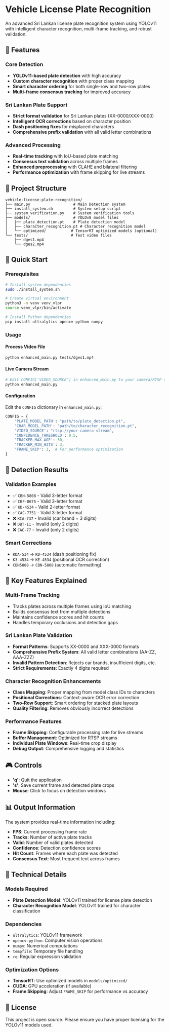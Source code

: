 # Vehicle License Plate Recognition

An advanced Sri Lankan license plate recognition system using YOLOv11 with intelligent character recognition, multi-frame tracking, and robust validation.

## 🚗 Features

### Core Detection
- **YOLOv11-based plate detection** with high accuracy
- **Custom character recognition** with proper class mapping
- **Smart character ordering** for both single-row and two-row plates
- **Multi-frame consensus tracking** for improved accuracy

### Sri Lankan Plate Support
- **Strict format validation** for Sri Lankan plates (XX-0000/XXX-0000)
- **Intelligent OCR corrections** based on character position
- **Dash positioning fixes** for misplaced characters
- **Comprehensive prefix validation** with all valid letter combinations

### Advanced Processing
- **Real-time tracking** with IoU-based plate matching
- **Consensus text validation** across multiple frames
- **Enhanced preprocessing** with CLAHE and bilateral filtering
- **Performance optimization** with frame skipping for live streams

## 📁 Project Structure

```
vehicle-license-plate-recognition/
├── main.py                   # Main Detection system
├── install_system.sh         # System setup script
├── system_verification.py    # System verification tools
├── models/                   # YOLOv8 model files
│   ├── plate_detection.pt    # Plate detection model
│   ├── character_recognition.pt # Character recognition model
│   └── optimized/           # TensorRT optimized models (optional)
└── tests/                   # Test video files
    ├── dges1.mp4
    └── dges2.mp4
```

## 🚀 Quick Start

### Prerequisites
```bash
# Install system dependencies
sudo ./install_system.sh

# Create virtual environment
python3 -m venv venv_vlpr
source venv_vlpr/bin/activate

# Install Python dependencies
pip install ultralytics opencv-python numpy
```

### Usage

#### Process Video File
```bash
python enhanced_main.py tests/dges1.mp4
```

#### Live Camera Stream
```bash
# Edit CONFIG['VIDEO_SOURCE'] in enhanced_main.py to your camera/RTSP stream
python enhanced_main.py
```

#### Configuration
Edit the `CONFIG` dictionary in `enhanced_main.py`:
```python
CONFIG = {
    'PLATE_MODEL_PATH': "path/to/plate_detection.pt",
    'CHAR_MODEL_PATH': "path/to/character_recognition.pt", 
    'VIDEO_SOURCE': "rtsp://your-camera-stream",
    'CONFIDENCE_THRESHOLD': 0.5,
    'TRACKER_MAX_AGE': 30,
    'TRACKER_MIN_HITS': 3,
    'FRAME_SKIP': 3,  # For performance optimization
}
```

## 🎯 Detection Results

### Validation Examples
- ✅ `CBN-5808` - Valid 3-letter format
- ✅ `CBF-8675` - Valid 3-letter format  
- ✅ `KD-4534` - Valid 2-letter format
- ✅ `CAC-7751` - Valid 3-letter format
- ❌ `KIA-737` - Invalid (car brand + 3 digits)
- ❌ `DBT-11` - Invalid (only 2 digits)
- ❌ `CAC-77` - Invalid (only 2 digits)

### Smart Corrections
- `KDA-534` → `KD-4534` (dash positioning fix)
- `K3-4534` → `KE-4534` (positional OCR correction)
- `CBN5808` → `CBN-5808` (automatic formatting)

## 🔧 Key Features Explained

### Multi-Frame Tracking
- Tracks plates across multiple frames using IoU matching
- Builds consensus text from multiple detections
- Maintains confidence scores and hit counts
- Handles temporary occlusions and detection gaps

### Sri Lankan Plate Validation
- **Format Patterns**: Supports XX-0000 and XXX-0000 formats
- **Comprehensive Prefix System**: All valid letter combinations (AA-ZZ, AAA-ZZZ)
- **Invalid Pattern Detection**: Rejects car brands, insufficient digits, etc.
- **Strict Requirements**: Exactly 4 digits required

### Character Recognition Enhancements
- **Class Mapping**: Proper mapping from model class IDs to characters
- **Positional Corrections**: Context-aware OCR error correction
- **Two-Row Support**: Smart ordering for stacked plate layouts
- **Quality Filtering**: Removes obviously incorrect detections

### Performance Features
- **Frame Skipping**: Configurable processing rate for live streams
- **Buffer Management**: Optimized for RTSP streams
- **Individual Plate Windows**: Real-time crop display
- **Debug Output**: Comprehensive logging and statistics

## 🎮 Controls

- **'q'**: Quit the application
- **'s'**: Save current frame and detected plate crops
- **Mouse**: Click to focus on detection windows

## 📊 Output Information

The system provides real-time information including:
- **FPS**: Current processing frame rate
- **Tracks**: Number of active plate tracks
- **Valid**: Number of valid plates detected
- **Confidence**: Detection confidence scores
- **Hit Count**: Frames where each plate was detected
- **Consensus Text**: Most frequent text across frames

## 🔬 Technical Details

### Models Required
- **Plate Detection Model**: YOLOv11 trained for license plate detection
- **Character Recognition Model**: YOLOv11 trained for character classification

### Dependencies
- `ultralytics`: YOLOv11 framework
- `opencv-python`: Computer vision operations
- `numpy`: Numerical computations
- `tempfile`: Temporary file handling
- `re`: Regular expression validation

### Optimization Options
- **TensorRT**: Use optimized models in `models/optimized/`
- **CUDA**: GPU acceleration (if available)
- **Frame Skipping**: Adjust `FRAME_SKIP` for performance vs accuracy

## 📄 License

This project is open source. Please ensure you have proper licensing for the YOLOv11 models used.

